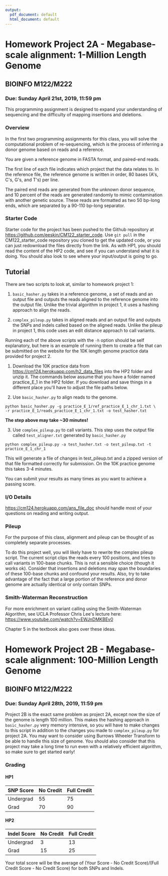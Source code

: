 ```yaml
---
output:
  pdf_document: default
  html_document: default
---
```


# Homework Project 2A - Megabase-scale alignment: 1-Million Length Genome

## BIOINFO M122/M222

### Due: Sunday April 21st, 2019, 11:59 pm

This programming assignment is designed to expand your understanding of sequencing and the difficulty of mapping insertions and deletions.

### Overview
In the first two programming assignments for this class, you will solve the computational problem of re-sequencing, which is the process of inferring a donor genome based on reads and a reference. 

You are given a reference genome in FASTA format, and paired-end reads.

The first line of each file indicates which project that the data relates to. In the reference file, the reference genome is written in order, 80 bases (A's, C's, G's, and T's) per line.

The paired end reads are generated from the unknown donor sequence, and 10 percent of the reads are generated randomly to mimic contamination with another genetic source. These reads are formatted as two 50 bp-long ends, which are separated by a 90-110 bp-long separator. 

### Starter Code

Starter code for the project has been pushed to the Github repository at https://github.com/eeskin/CM122_starter_code. Use `git pull` in the CM122_starter_code repository you cloned to get the updated code, or you can just redownload the files directly from the link. As with HP1, you should read the content of the HP2 code, and see if you can understand what it is doing. You should also look to see where your input/output is going to go. 

## Tutorial

There are two scripts to look at, similar to homework project 1:

1. `basic_hasher.py` takes in a reference genome, a set of reads and an output file and outputs the reads aligned to the reference genome into the output file. Unlike the trivial algorithm in project 1, it uses a hashing approach to align the reads. 

2. `complex_pileup.py` takes in aligned reads and an output file and outputs the SNPs and indels called based on the aligned reads. Unlike the pileup in project 1, this code uses an edit distance approach to call variants.

Running each of the above scripts with the `-h` option should be self explanatory, but here is an example of running them to create a file that can be submitted on the website for the 10K length genome practice data provided for project 2.

1. Download the 10K practice data from https://cm124.herokuapp.com/h2_data_files into the HP2 folder and unzip it. The commands below assume that you have a folder named practice_E_1 in the HP2 folder. If you download and save things in a different place you'll have to adjust the file paths below.

2. Use `basic_hasher.py` to align reads to the genome.

```
python basic_hasher.py -g practice_E_1/ref_practice_E_1_chr_1.txt \
-r practice_E_1/reads_practice_E_1_chr_1.txt -o test_hasher.txt
```

**The step above may take ~30 minutes!**

3. Use `complex_pileup.py` to call variants. This step uses the output file called `test_aligner.txt` generated by `basic_hasher.py`
```
python complex_pileup.py -a test_hasher.txt -o test_pileup.txt -t practice_E_1_chr_1
```

This will generate a file of changes in test_pileup.txt and a zipped version of that file formatted correctly for submission. On the 10K practice genome this takes 3-4 minutes.

You can submit your results as many times as you want to achieve a passing score.

### I/O Details
https://cm124.herokuapp.com/ans_file_doc should handle most of your questions on reading and writing output.

### Pileup

For the purpose of this class, alignment and pileup can be thought of as completely separate processes.

To do this project well, you will likely have to rewrite the complex pileup script. The current script clips the reads every 100 positions, and tries to call variants in 100-base chunks. This is not a sensible choice (though it works ok). Consider that insertions and deletions may span the boundaries of these 100-base chunks and confound your results. Also, try to take advantage of the fact that a large portion of the reference and donor genome are actually identical or only contain SNPs.

### Smith-Waterman Reconstruction

For more enrichment on variant calling using the Smith-Waterman Algorithm, see UCLA Professor Chris Lee's lecture here: https://www.youtube.com/watch?v=EWJnDMKBEv0

Chapter 5 in the textbook also goes over these ideas.

# Homework Project 2B - Megabase-scale alignment: 100-Million Length Genome

## BIOINFO M122/M222

### Due: Sunday April 28th, 2019, 11:59 pm

Project 2B is the exact same problem as project 2A, except now the size of the genome is length 100 million. This makes the hashing approach in `basic_hasher.py` very memory intensive, so you will have to make changes to this script in addition to the changes you made to `complex_pileup.py` for project 2A. You may want to consider using Burrows Wheeler Transform to be able to handle this size of genome. You should also consider that this project may take a long time to run even with a relatively efficient algorithm, so make sure to get started early! 

### Grading

#### HP1
| SNP Score | No Credit | Full Credit |
|-----------|-----------|-------------|
| Undergrad | 55        | 75          |
| Grad      | 70        | 90          |

#### HP2

| Indel Score | No Credit | Full Credit |
|-------------|-----------|-------------|
| Undergrad   | 3         | 13          |
| Grad        | 15        | 25          |

Your total score will be the average of (Your Score - No Credit Score)/(Full Credit Score - No Credit Score) for both SNPs and Indels.
